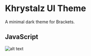 Khrystalz UI Theme
==============================================

A minimal dark theme for Brackets.

## JavaScript
![alt text](https://raw.githubusercontent.com/khrystalz/khrystalz-ui/master/screenshots/javascript.jpg "Khrystalz UI Theme JavaScript")
